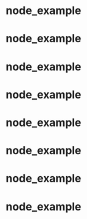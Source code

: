 # node_example
# node_example
# node_example
# node_example
# node_example
# node_example
# node_example
# node_example
